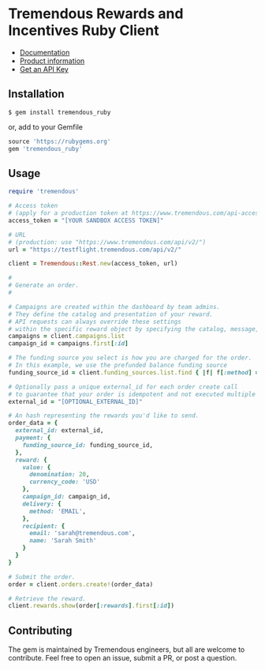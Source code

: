 # Tremendous Rewards and Incentives Ruby Client

- [Documentation](https://www.tremendous.com/docs)
- [Product information](https://www.tremendous.com)
- [Get an API Key](https://testflight.tremendous.com/login)

Installation
------------

`$ gem install tremendous_ruby`

or, add to your Gemfile

```ruby
source 'https://rubygems.org'
gem 'tremendous_ruby'
```

Usage
-----

```ruby
require 'tremendous'

# Access token
# (apply for a production token at https://www.tremendous.com/api-access-request)
access_token = "[YOUR SANDBOX ACCESS TOKEN]"

# URL
# (production: use "https://www.tremendous.com/api/v2/")
url = "https://testflight.tremendous.com/api/v2/"

client = Tremendous::Rest.new(access_token, url)

#
# Generate an order.
#

# Campaigns are created within the dashboard by team admins.
# They define the catalog and presentation of your reward.
# API requests can always override these settings
# within the specific reward object by specifying the catalog, message, etc.
campaigns = client.campaigns.list
campaign_id = campaigns.first[:id]

# The funding source you select is how you are charged for the order.
# In this example, we use the prefunded balance funding source
funding_source_id = client.funding_sources.list.find { |f| f[:method] == "balance" }[:id]

# Optionally pass a unique external_id for each order create call
# to guarantee that your order is idempotent and not executed multiple times.
external_id = "[OPTIONAL_EXTERNAL_ID]"

# An hash representing the rewards you'd like to send.
order_data = {
  external_id: external_id,
  payment: {
    funding_source_id: funding_source_id,
  },
  reward: {
    value: {
      denomination: 20,
      currency_code: 'USD'
    },
    campaign_id: campaign_id,
    delivery: {
      method: 'EMAIL',
    },
    recipient: {
      email: 'sarah@tremendous.com',
      name: 'Sarah Smith'
    }
  }
}

# Submit the order.
order = client.orders.create!(order_data)

# Retrieve the reward.
client.rewards.show(order[:rewards].first[:id])
```

Contributing
------------

The gem is maintained by Tremendous engineers, but all are welcome to contribute.
Feel free to open an issue, submit a PR, or post a question.
